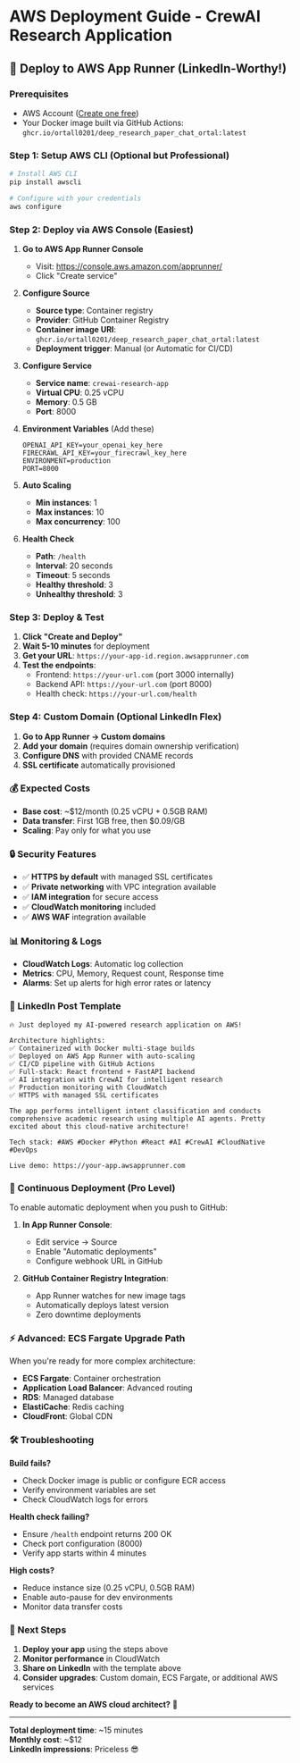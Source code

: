 # AWS Deployment Guide - CrewAI Research Application

## 🚀 **Deploy to AWS App Runner (LinkedIn-Worthy!)**

### **Prerequisites**
- AWS Account ([Create one free](https://aws.amazon.com/free/))
- Your Docker image built via GitHub Actions: `ghcr.io/ortall0201/deep_research_paper_chat_ortal:latest`

### **Step 1: Setup AWS CLI (Optional but Professional)**
```bash
# Install AWS CLI
pip install awscli

# Configure with your credentials
aws configure
```

### **Step 2: Deploy via AWS Console (Easiest)**

1. **Go to AWS App Runner Console**
   - Visit: https://console.aws.amazon.com/apprunner/
   - Click "Create service"

2. **Configure Source**
   - **Source type**: Container registry
   - **Provider**: GitHub Container Registry
   - **Container image URI**: `ghcr.io/ortall0201/deep_research_paper_chat_ortal:latest`
   - **Deployment trigger**: Manual (or Automatic for CI/CD)

3. **Configure Service**
   - **Service name**: `crewai-research-app`
   - **Virtual CPU**: 0.25 vCPU
   - **Memory**: 0.5 GB
   - **Port**: 8000

4. **Environment Variables** (Add these)
   ```
   OPENAI_API_KEY=your_openai_key_here
   FIRECRAWL_API_KEY=your_firecrawl_key_here
   ENVIRONMENT=production
   PORT=8000
   ```

5. **Auto Scaling**
   - **Min instances**: 1
   - **Max instances**: 10
   - **Max concurrency**: 100

6. **Health Check**
   - **Path**: `/health`
   - **Interval**: 20 seconds
   - **Timeout**: 5 seconds
   - **Healthy threshold**: 3
   - **Unhealthy threshold**: 3

### **Step 3: Deploy & Test**

1. **Click "Create and Deploy"** 
2. **Wait 5-10 minutes** for deployment
3. **Get your URL**: `https://your-app-id.region.awsapprunner.com`
4. **Test the endpoints**:
   - Frontend: `https://your-url.com` (port 3000 internally)
   - Backend API: `https://your-url.com` (port 8000)
   - Health check: `https://your-url.com/health`

### **Step 4: Custom Domain (Optional LinkedIn Flex)**

1. **Go to App Runner → Custom domains**
2. **Add your domain** (requires domain ownership verification)
3. **Configure DNS** with provided CNAME records
4. **SSL certificate** automatically provisioned

### **💰 Expected Costs**
- **Base cost**: ~$12/month (0.25 vCPU + 0.5GB RAM)
- **Data transfer**: First 1GB free, then $0.09/GB
- **Scaling**: Pay only for what you use

### **🔒 Security Features**
- ✅ **HTTPS by default** with managed SSL certificates
- ✅ **Private networking** with VPC integration available
- ✅ **IAM integration** for secure access
- ✅ **CloudWatch monitoring** included
- ✅ **AWS WAF** integration available

### **📊 Monitoring & Logs**
- **CloudWatch Logs**: Automatic log collection
- **Metrics**: CPU, Memory, Request count, Response time
- **Alarms**: Set up alerts for high error rates or latency

### **🚀 LinkedIn Post Template**
```
🔥 Just deployed my AI-powered research application on AWS! 

Architecture highlights:
✅ Containerized with Docker multi-stage builds
✅ Deployed on AWS App Runner with auto-scaling
✅ CI/CD pipeline with GitHub Actions
✅ Full-stack: React frontend + FastAPI backend
✅ AI integration with CrewAI for intelligent research
✅ Production monitoring with CloudWatch
✅ HTTPS with managed SSL certificates

The app performs intelligent intent classification and conducts comprehensive academic research using multiple AI agents. Pretty excited about this cloud-native architecture!

Tech stack: #AWS #Docker #Python #React #AI #CrewAI #CloudNative #DevOps

Live demo: https://your-app.awsapprunner.com
```

### **🔄 Continuous Deployment (Pro Level)**

To enable automatic deployment when you push to GitHub:

1. **In App Runner Console**:
   - Edit service → Source
   - Enable "Automatic deployments"
   - Configure webhook URL in GitHub

2. **GitHub Container Registry Integration**:
   - App Runner watches for new image tags
   - Automatically deploys latest version
   - Zero downtime deployments

### **⚡ Advanced: ECS Fargate Upgrade Path**

When you're ready for more complex architecture:
- **ECS Fargate**: Container orchestration
- **Application Load Balancer**: Advanced routing
- **RDS**: Managed database
- **ElastiCache**: Redis caching
- **CloudFront**: Global CDN

### **🛠️ Troubleshooting**

**Build fails?**
- Check Docker image is public or configure ECR access
- Verify environment variables are set
- Check CloudWatch logs for errors

**Health check failing?**
- Ensure `/health` endpoint returns 200 OK
- Check port configuration (8000)
- Verify app starts within 4 minutes

**High costs?**
- Reduce instance size (0.25 vCPU, 0.5GB RAM)
- Enable auto-pause for dev environments
- Monitor data transfer costs

### **🎯 Next Steps**

1. **Deploy your app** using the steps above
2. **Monitor performance** in CloudWatch
3. **Share on LinkedIn** with the template above
4. **Consider upgrades**: Custom domain, ECS Fargate, or additional AWS services

**Ready to become an AWS cloud architect?** 🌟

---

**Total deployment time**: ~15 minutes  
**Monthly cost**: ~$12  
**LinkedIn impressions**: Priceless 😎